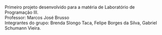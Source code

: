 Primeiro projeto desenvolvido para a matéria de Laboratório de Programação III.  
Professor: Marcos José Brusso  
Integrantes do grupo: Brenda Slongo Taca, Felipe Borges da Silva, Gabriel Schumann Vieira.  

